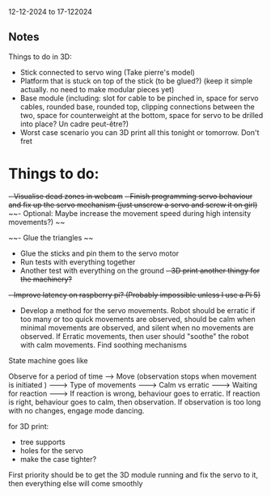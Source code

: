 
12-12-2024 to 17-122024

## Notes
Things to do in 3D:

- Stick connected to servo wing (Take pierre's model)
- Platform that is stuck on top of the stick (to be glued?) (keep it simple actually. no need to make modular pieces yet)
- Base module  (including: slot for cable to be pinched in, space for servo cables, rounded base, rounded top, clipping connections between the two, space for counterweight at the bottom, space for servo to be drilled into place? Un cadre peut-être?)
- Worst case scenario  you can 3D print all this tonight or tomorrow. Don't fret

# Things to do:

~~- Visualise dead zones in webcam~~
~~- Finish programming servo behaviour~~ ~~and fix up the servo mechanism (just unscrew a servo and screw it on girl)~~
~~- Optional: Maybe increase the movement speed during high intensity movements?) ~~ 

~~- Glue the triangles ~~
- Glue the sticks and pin them to the servo motor
- Run tests with everything together
- Another test with everything on the ground
~~- 3D print another thingy for the machinery?~~

~~- Improve latency on raspberry pi? (Probably impossible unless I use a Pi 5)~~

- Develop a method for the servo movements. Robot should be erratic if too many or too quick movements are observed, should be calm when minimal movements are observed, and silent when no movements are observed. If Erratic movements, then user should "soothe" the robot with calm movements. Find soothing mechanisms


State machine goes like

Observe for a period of time --> Move (observation stops when movement is initiated ) --->  Type of movements ---> Calm vs erratic ---> Waiting for reaction ---> If reaction is wrong, behaviour goes to erratic. If reaction is right, behaviour goes to calm, then observation. 
If observation is too long with no changes, engage mode dancing.

for 3D print:
- tree supports
- holes for the servo
- make the case tighter?

First priority should be to get the 3D module running and fix the servo to it, then everything else will come smoothly